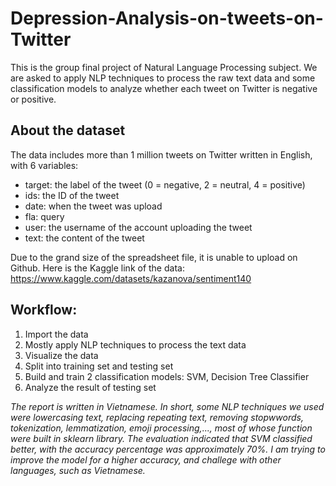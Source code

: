 # Depression-Analysis-on-tweets-on-Twitter
This is the group final project of Natural Language Processing subject. We are asked to apply NLP techniques to process the raw text data and some classification models to analyze whether each tweet on Twitter is negative or positive.
## About the dataset
The data includes more than 1 million tweets on Twitter written in English, with 6 variables:
* target: the label of the tweet (0 = negative, 2 = neutral, 4 = positive)
* ids: the ID of the tweet
* date: when the tweet was upload
* fla: query
* user: the username of the account uploading the tweet
* text: the content of the tweet

Due to the grand size of the spreadsheet file, it is unable to upload on Github. Here is the Kaggle link of the data: https://www.kaggle.com/datasets/kazanova/sentiment140
## Workflow:
1. Import the data
2. Mostly apply NLP techniques to process the text data
3. Visualize the data
4. Split into training set and testing set
5. Build and train 2 classification models: SVM, Decision Tree Classifier
6. Analyze the result of testing set

*The report is written in Vietnamese. In short, some NLP techniques we used were lowercasing text, replacing repeating text, removing stopwwords, tokenization, lemmatization, emoji processing,..., most of whose function were built in sklearn library. The evaluation indicated that SVM classified better, with the accuracy percentage was approximately 70%. I am trying to improve the model for a higher accuracy, and challege with other languages, such as Vietnamese.*
